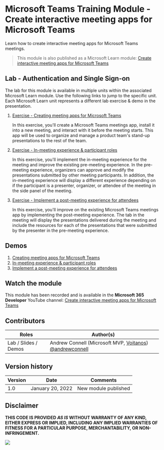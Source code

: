 # Microsoft Teams Training Module - Create interactive meeting apps for Microsoft Teams

Learn how to create interactive meeting apps for Microsoft Teams meetings.

> This module is also published as a Microsoft Learn module: [Create interactive meeting apps for Microsoft Teams](https://docs.microsoft.com/learn/modules/msteams-meetings-apps)

## Lab - Authentication and Single Sign-on

The lab for this module is available in multiple units within the associated Microsoft Learn module. Use the following links to jump to the specific unit. Each Microsoft Learn unit represents a different lab exercise & demo in the presentation.

1. [Exercise - Creating meeting apps for Microsoft Teams](https://docs.microsoft.com/learn/modules/msteams-meetings-apps/3-exercise-create-meeting-app)

   In this exercise, you'll create a Microsoft Teams meetings app, install it into a new meeting, and interact with it before the meeting starts. This app will be used to organize and manage a product team's stand-up presentations to the rest of the team.

1. [Exercise - In-meeting experience & participant roles](https://docs.microsoft.com/learn/modules/msteams-meetings-apps/5-exercise-participants-in-meeting-experiences)

   In this exercise, you'll implement the in-meeting experience for the meeting and improve the existing pre-meeting experience. In the pre-meeting experience, organizers can approve and modify the presentations submitted by other meeting participants. In addition, the in-meeting experience will display a different experience depending on if the participant is a presenter, organizer, or attendee of the meeting in the side panel of the meeting.

1. [Exercise - Implement a post-meeting experience for attendees](https://docs.microsoft.com/learn/modules/msteams-meetings-apps/7-exercise-post-meeting-experience)

   In this exercise, you'll improve on the existing Microsoft Teams meetings app by implementing the post-meeting experience. The tab in the meeting will display the presentations delivered during the meeting and include the resources for each of the presentations that were submitted by the presenter in the pre-meeting experience.

## Demos

1. [Creating meeting apps for Microsoft Teams](./Demos/01-learn-msteams-meetings)
1. [In-meeting experience & participant roles](./Demos/02-learn-msteams-meetings)
1. [Implement a post-meeting experience for attendees](./Demos/03-learn-msteams-meetings)

## Watch the module

This module has been recorded and is available in the **Microsoft 365 Developer** YouTube channel: [Create interactive meeting apps for Microsoft Teams](https://www.youtube.com/watch?list=PLWZJrkeLOrbb6cyUwEfSlI-cSS742srtM)

## Contributors

| Roles                | Author(s)                                                                             |
| -------------------- | ------------------------------------------------------------------------------------- |
| Lab / Slides / Demos | Andrew Connell (Microsoft MVP, [Voitanos](//github.com/voitanos)) [@andrewconnell](//github.com/andrewconnell) |

## Version history

| Version |       Date       |       Comments       |
| ------- | ---------------- | -------------------- |
| 1.0     | January 20, 2022 | New module published |

## Disclaimer

**THIS CODE IS PROVIDED _AS IS_ WITHOUT WARRANTY OF ANY KIND, EITHER EXPRESS OR IMPLIED, INCLUDING ANY IMPLIED WARRANTIES OF FITNESS FOR A PARTICULAR PURPOSE, MERCHANTABILITY, OR NON-INFRINGEMENT.**

<img src="https://telemetry.sharepointpnp.com/TrainingContent/Teams/90%20Create%20interactive%20meeting%20apps%20for%20Microsoft%20Teams" />
